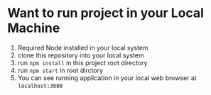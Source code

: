 # Want to run project in your Local Machine
1. Required Node installed in your local system
2. clone this repository into your local system
3. run `npm install` in this project root directory
4. run `npm start` in root dirctory
5. You can see running application in your local web browser at `localhost:3000`